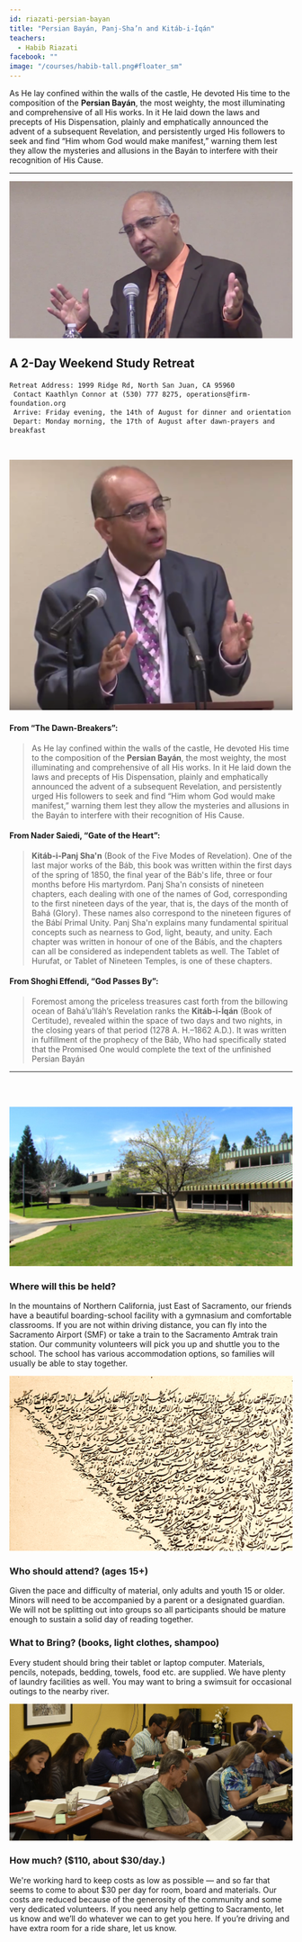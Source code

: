 ```yaml
---
id: riazati-persian-bayan
title: "Persian Bayán, Panj-Sha’n and Kitáb-i-Íqán"
teachers:
  - Habib Riazati
facebook: ""
image: "/courses/habib-tall.png#floater_sm"
---
```


As He lay confined within the walls of the castle, He devoted His time to the composition of the **Persian Bayán**, the most weighty, the most illuminating and comprehensive of all His works. In it He laid down the laws and precepts of His Dispensation, plainly and emphatically announced the advent of a subsequent Revelation, and persistently urged His followers to seek and find “Him whom God would make manifest,” warning them lest they allow the mysteries and allusions in the Bayán to interfere with their recognition of His Cause.

---


![temple](/courses/habib-wide.png#full)

## A 2-Day Weekend Study Retreat

```
Retreat Address: 1999 Ridge Rd, North San Juan, CA 95960
 Contact Kaathlyn Connor at (530) 777 8275, operations@firm-foundation.org
 Arrive: Friday evening, the 14th of August for dinner and orientation
 Depart: Monday morning, the 17th of August after dawn-prayers and breakfast
```

<br>

![temple front](/courses/habib-tall.png#floater2)


#### From “The Dawn-Breakers”:


> As He lay confined within the walls of the castle, He devoted His time to the composition of the **Persian Bayán**, the most weighty, the most illuminating and comprehensive of all His works. In it He laid down the laws and precepts of His Dispensation, plainly and emphatically announced the advent of a subsequent Revelation, and persistently urged His followers to seek and find “Him whom God would make manifest,” warning them lest they allow the mysteries and allusions in the Bayán to interfere with their recognition of His Cause.

#### From Nader Saiedi, “Gate of the Heart”:

> **Kitáb-i-Panj Sha'n** (Book of the Five Modes of Revelation). One of the last major works of the Báb, this book was written within the first days of the spring of 1850, the final year of the Báb's life, three or four months before His martyrdom. Panj Sha'n consists of nineteen chapters, each dealing with one of the names of God, corresponding to the first nineteen days of the year, that is, the days of the month of Bahá (Glory). These names also correspond to the nineteen figures of the Bábí Primal Unity. Panj Sha'n explains many fundamental spiritual concepts such as nearness to God, light, beauty, and unity. Each chapter was written in honour of one of the Bábís, and the chapters can all be considered as independent tablets as well. The Tablet of Hurufat, or Tablet of Nineteen Temples, is one of these chapters.


####  From Shoghi Effendi, “God Passes By”:

> Foremost among the priceless treasures cast forth from the billowing ocean of Bahá’u’lláh’s Revelation ranks the **Kitáb-i-Íqán** (Book of Certitude), revealed within the space of two days and two nights, in the closing years of that period (1278 A. H.–1862 A.D.). It was written in fulfillment of the prophecy of the Báb, Who had specifically stated that the Promised One would complete the text of the unfinished Persian Bayán


---
<br><br>


![school front](/courses/school-front2.jpg#floater)
### Where will this be held?

In the mountains of Northern California, just East of Sacramento, our friends have a beautiful boarding-school facility with a gymnasium and comfortable classrooms. If you are not within driving distance, you can fly into the Sacramento Airport (SMF) or take a train to the Sacramento Amtrak train station. Our community volunteers will pick you up and shuttle you to the school. The school has various accommodation options, so families will usually be able to stay together.



![closeup of haykal](/courses/haykal-close.png#floater2)
### Who should attend? (ages 15+)

Given the pace and difficulty of material, only adults and youth 15 or older. Minors will need to be accompanied by a parent or a designated guardian. We will not be splitting out into groups so all participants should be mature enough to sustain a solid day of reading together.



### What to Bring? (books, light clothes, shampoo)

Every student should bring their tablet or laptop computer. Materials, pencils, notepads, bedding, towels, food etc. are supplied. We have plenty of laundry facilities as well. You may want to bring a swimsuit for occasional outings to the nearby river.


![participants](/db-challenge/db-banner-2019.jpg#floater)

### How much? ($110, about $30/day.)

We're working hard to keep costs as low as possible — and so far that seems to come to about $30 per day for room, board and materials. Our costs are reduced because of the generosity of the community and some very dedicated volunteers. If you need any help getting to Sacramento, let us know and we’ll do whatever we can to get you here. If you’re driving and have extra room for a ride share, let us know.

<br><br><br><br>
